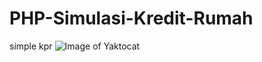 # PHP-Simulasi-Kredit-Rumah
simple kpr
![Image of Yaktocat](https://1.bp.blogspot.com/-jehntJWreNo/XsE9t04ENYI/AAAAAAAAE6k/9fcQGzXKF3owxtDG7LkzHlxORmqoEG3WwCLcBGAsYHQ/s1600/input.PNG)
